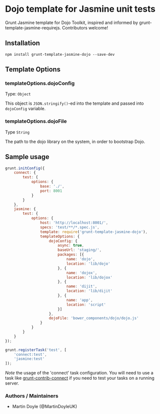 Dojo template for Jasmine unit tests
===========================

Grunt Jasmine template for Dojo Toolkit, inspired and informed by grunt-template-jasmine-requirejs. Contributors welcome!

## Installation
```
npm install grunt-template-jasmine-dojo --save-dev
```

## Template Options

### templateOptions.dojoConfig
Type: `Object`

This object is `JSON.stringify()`-ed into the template and passed into `dojoConfig` variable.

### templateOptions.dojoFile
Type `String`

The path to the dojo library on the system, in order to bootstrap Dojo.

## Sample usage

```js
grunt.initConfig({
	connect: {
		test: {
			options: {
				base: './',
				port: 8001
			}
		}
	},
	jasmine: {
		test: {
			options: {
				host: 'http://localhost:8001/',
				specs: 'test/**/*.spec.js',
				template: require('grunt-template-jasmine-dojo'),
				templateOptions: {
					dojoConfig: {
						async: true,
						baseUrl: 'staging/',
						packages: [{
							name: 'dojo',
							location: 'lib/dojo'
						}, {
							name: 'dojox',
							location: 'lib/dojox'
						}, {
							name: 'dijit',
							location: 'lib/dijit'
						}, {
							name: 'app',
							location: 'script'
						}]
					},
					dojoFile: 'bower_components/dojo/dojo.js'
				}
			}
		}
	}
});

grunt.registerTask('test', [
	'connect:test',
	'jasmine:test'
]);
```

*Note* the usage of the 'connect' task configuration. You will need to use a task like
[grunt-contrib-connect][] if you need to test your tasks on a running server.

[grunt-contrib-connect]: https://github.com/gruntjs/grunt-contrib-connect

### Authors / Maintainers

- Martin Doyle (@MartinDoyleUK)
